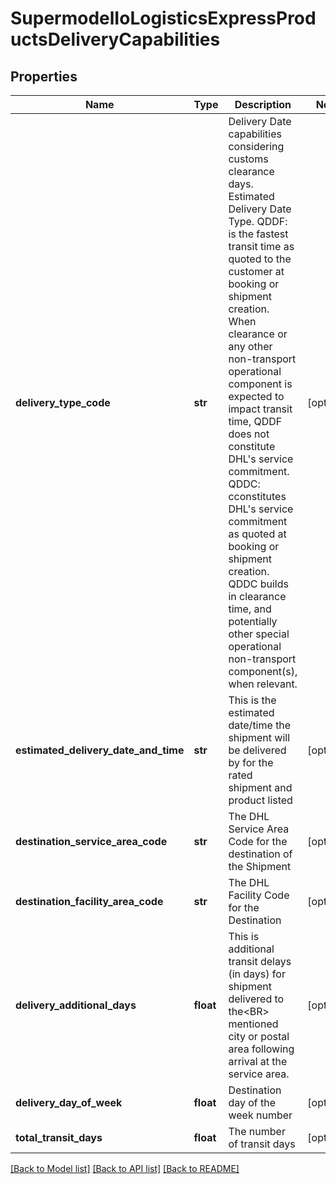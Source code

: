 # SupermodelIoLogisticsExpressProductsDeliveryCapabilities

## Properties
Name | Type | Description | Notes
------------ | ------------- | ------------- | -------------
**delivery_type_code** | **str** | Delivery Date capabilities considering customs clearance days. Estimated Delivery Date Type. QDDF: is the fastest transit time as quoted to the customer at booking or shipment creation. When clearance or any other non-transport operational component is expected to impact transit time, QDDF does not constitute DHL&#x27;s service commitment. QDDC: cconstitutes DHL&#x27;s service commitment as quoted at booking or shipment creation. QDDC builds in clearance time, and potentially other special operational non-transport component(s), when relevant.  | [optional] 
**estimated_delivery_date_and_time** | **str** | This is the estimated date/time the shipment will be delivered by for the rated shipment and product listed | [optional] 
**destination_service_area_code** | **str** | The DHL Service Area Code for the destination of the Shipment | [optional] 
**destination_facility_area_code** | **str** | The DHL Facility Code for the Destination | [optional] 
**delivery_additional_days** | **float** | This is additional transit delays (in days) for shipment delivered to the&lt;BR&gt;                mentioned city or postal area following arrival at the service area. | [optional] 
**delivery_day_of_week** | **float** | Destination day of the week number | [optional] 
**total_transit_days** | **float** | The number of transit days | [optional] 

[[Back to Model list]](../README.md#documentation-for-models) [[Back to API list]](../README.md#documentation-for-api-endpoints) [[Back to README]](../README.md)

